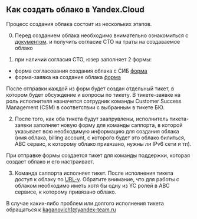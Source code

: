 ## Как создать облако в Yandex.Cloud

Процесс создания облака состоит из нескольких этапов.

0) Перед созданием облака необходимо внимательно ознакомиться с [документом](https://wiki.yandex-team.ru/yc4y-t/).
и получить согласие CTO на траты на создаваемое облако

1) при наличии согласия CTO, юзер заполняет 2 формы:

* форма согласования создания облака с СИБ [форма](https://forms.yandex-team.ru/surveys/65507/)
* форма-заявка на создание облака [форма](https://forms.yandex-team.ru/surveys/67679/)

После отправки каждой из форм будет создан отдельный тикет, в котором будет обсуждение и вопросы
по тикету. В тикете-заявке на роль исполнителя назначется сотрудник команды Customer Success Management (CSM)
в соответствии с выбранным в тикете БЮ.

2) После того, как оба тикета будут заапрувлены, исполнитель тикета-заявки заполняет новую форму для команды саппорта, в которой указывает
всю необходимую информацию для создания облака (имя облака, billing account, с которого будет это
облако билиться, ABC сервис, к которому облако привязано, нужны ли IPv6 сети и тп).

При отправке формы создается тикет для команды поддержки, которая создает облако и его настраивает.

3) Команда саппорта исполняет тикет. После исполнения тикета доступ к облаку по [URL-у](https://console.cloud.yandex.ru/federations/bpf301hnejf1t12ndk5m).
Обратите внимание, что для работы с облаком необходимо иметь хотя бы одну из YC ролей
в ABC сервисе, к которому привязано облако.

В случае каких-либо проблем или долгого исполнения тикета обращаться к kaganovich1@yandex-team.ru



